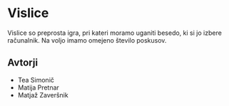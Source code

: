 # Vislice

Vislice so preprosta igra, pri kateri moramo uganiti besedo, ki si jo izbere računalnik.
Na voljo imamo omejeno število poskusov.

## Avtorji

* Tea Simonič
* Matija Pretnar
* Matjaž Zaveršnik
